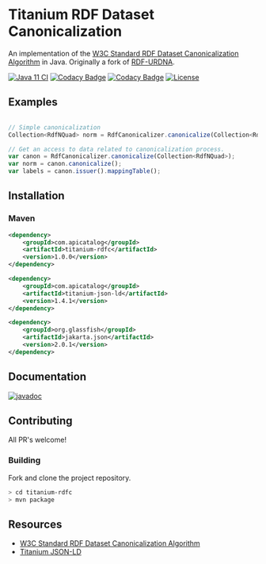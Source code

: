 # Titanium RDF Dataset Canonicalization

An implementation of the [W3C Standard RDF Dataset Canonicalization Algorithm](https://www.w3.org/TR/rdf-canon/) in Java. Originally a fork of [RDF-URDNA](https://github.com/setl/rdf-urdna).

[![Java 11 CI](https://github.com/filip26/titanium-rdfc/actions/workflows/java11-build.yml/badge.svg?branch=main)](https://github.com/filip26/titanium-rdfc/actions/workflows/java11-build.yml)
[![Codacy Badge](https://app.codacy.com/project/badge/Grade/8682ccd0fb314ee8a237462c25373686)](https://app.codacy.com/gh/filip26/titanium-rdfc/dashboard?utm_source=gh&utm_medium=referral&utm_content=&utm_campaign=Badge_grade)
[![Codacy Badge](https://app.codacy.com/project/badge/Coverage/8682ccd0fb314ee8a237462c25373686)](https://app.codacy.com/gh/filip26/titanium-rdfc/dashboard?utm_source=gh&utm_medium=referral&utm_content=&utm_campaign=Badge_coverage)
[![License](https://img.shields.io/badge/License-Apache%202.0-blue.svg)](https://opensource.org/licenses/Apache-2.0)

## Examples

```javascript

// Simple canonicalization
Collection<RdfNQuad> norm = RdfCanonicalizer.canonicalize(Collection<RdfNQuad>);

// Get an access to data related to canonicalization process.
var canon = RdfCanonicalizer.canonicalize(Collection<RdfNQuad>);
var norm = canon.canonicalize();
var labels = canon.issuer().mappingTable();
```

## Installation

### Maven
```xml
<dependency>
    <groupId>com.apicatalog</groupId>
    <artifactId>titanium-rdfc</artifactId>
    <version>1.0.0</version>
</dependency>

<dependency>
    <groupId>com.apicatalog</groupId>
    <artifactId>titanium-json-ld</artifactId>
    <version>1.4.1</version>
</dependency>

<dependency>
    <groupId>org.glassfish</groupId>
    <artifactId>jakarta.json</artifactId>
    <version>2.0.1</version>
</dependency>
```


## Documentation

[![javadoc](https://javadoc.io/badge2/com.apicatalog/titanium-rdfc/javadoc.svg)](https://javadoc.io/doc/com.apicatalog/titanium-rdfc)

## Contributing

All PR's welcome!

### Building

Fork and clone the project repository.

```bash
> cd titanium-rdfc
> mvn package
```

## Resources
* [W3C Standard RDF Dataset Canonicalization Algorithm](https://www.w3.org/TR/rdf-canon/)
* [Titanium JSON-LD](https://github.com/filip26/titanium-json-ld)

